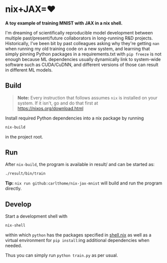 # nix+JAX=❤️

**A toy example of training MNIST with JAX in a nix shell.**

I'm dreaming of scientifically reproducible model development between multiple past/present/future collaborators in long-running R&D projects. Historically, I've been bit by past colleagues asking why they're getting `nan` when running my old training code on a new system, and learning that simply pinning Python packages in a requirements.txt with `pip freeze` is not enough because ML dependencies usually dynamically link to system-wide software such as CUDA/CuDNN, and different versions of those can result in different ML models.

## Build

> **Note:** Every instruction that follows assumes `nix` is installed on your system. If it isn't, go and do that first at https://nixos.org/download.html

Install required Python dependencies into a nix package by running

```sh
nix-build
```

in the project root.

## Run

After `nix-build`, the program is available in result/ and can be started as:

```sh
./result/bin/train
```

**Tip:** `nix run github:carlthome/nix-jax-mnist` will build and run the program directly.

## Develop

Start a development shell with

```sh
nix-shell
```

within which `python` has the packages specified in [shell.nix](./shell.nix) as well as a virtual environment for `pip install`:ing additional dependencies when needed.

Thus you can simply run `python train.py` as per usual.
